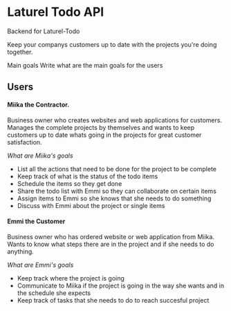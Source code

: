 # Laturel Todo API
Backend for Laturel-Todo

Keep your companys customers up to date with the projects you're doing together.

Main goals 
Write what are the main goals for the users
## Users

#### Miika the Contractor. 
Business owner who creates websites and web applications for customers. Manages the complete projects by themselves and wants to keep customers up to date whats going in the projects for great customer satisfaction.

*What are Miika's goals*
* List all the actions that need to be done for the project to be complete
* Keep track of what is the status of the todo items
* Schedule the items so they get done
* Share the todo list with Emmi so they can collaborate on certain items
* Assign items to Emmi so she knows that she needs to do something
* Discuss with Emmi about the project or single items

#### Emmi the Customer
Business owner who has ordered website or web application from Miika. Wants to know what steps there are in the project and if she needs to do anything.

*What are Emmi's goals*
* Keep track where the project is going
* Communicate to Miika if the project is going in the way she wants and in the schedule she expects
* Keep track of tasks that she needs to do to reach succesful project